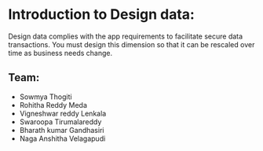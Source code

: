 # Introduction to Design data:
Design data complies with the app requirements to facilitate secure data transactions. You must design this dimension so that it can be rescaled over time as business needs change.
## Team:
- Sowmya Thogiti
- Rohitha Reddy Meda
- Vigneshwar reddy Lenkala
- Swaroopa Tirumalareddy
- Bharath kumar Gandhasiri
- Naga Anshitha Velagapudi
